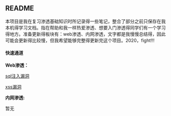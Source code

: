 ## README

本项目是我在复习渗透基础知识时所记录得一些笔记，整合了部分之前只保存在我本机得学习文档。指在帮助和我一样热爱渗透、想要入门渗透得同学们有一个学习得地方。准备更新得板块有：web渗透、内网渗透，文字都是我慢慢总结得，因此可能会更新得比较慢，但我希望能够完整得更新完这个项目。2020，fight!!!

#### 快速通道

**Web渗透：**

[sql注入漏洞](.\web\sql注入漏洞.md)

[xss漏洞](.\web\xss漏洞.md)

**内网渗透:**

暂无